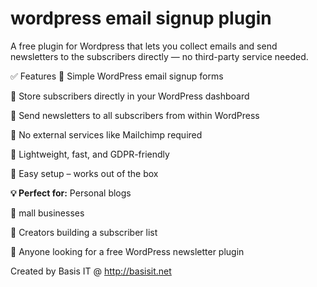 # wordpress email signup plugin
A free plugin for Wordpress that lets you collect emails and send newsletters to the subscribers directly — no third-party service needed.

✅ Features
🔹 Simple WordPress email signup forms

🔹 Store subscribers directly in your WordPress dashboard

🔹 Send newsletters to all subscribers from within WordPress

🔹 No external services like Mailchimp required

🔹 Lightweight, fast, and GDPR-friendly

🔹 Easy setup – works out of the box


**💡 Perfect for:**
Personal blogs

🔹 mall businesses

🔹 Creators building a subscriber list

🔹 Anyone looking for a free WordPress newsletter plugin


Created by Basis IT @ http://basisit.net
